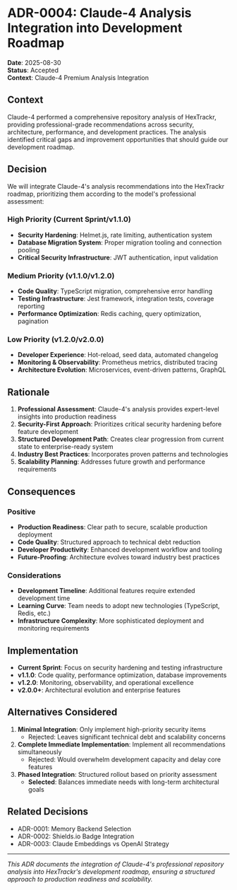 # ADR-0004: Claude-4 Analysis Integration into Development Roadmap

**Date**: 2025-08-30  
**Status**: Accepted  
**Context**: Claude-4 Premium Analysis Integration  

## Context

Claude-4 performed a comprehensive repository analysis of HexTrackr, providing professional-grade recommendations across security, architecture, performance, and development practices. The analysis identified critical gaps and improvement opportunities that should guide our development roadmap.

## Decision

We will integrate Claude-4's analysis recommendations into the HexTrackr roadmap, prioritizing them according to the model's professional assessment:

### High Priority (Current Sprint/v1.1.0)

- **Security Hardening**: Helmet.js, rate limiting, authentication system
- **Database Migration System**: Proper migration tooling and connection pooling
- **Critical Security Infrastructure**: JWT authentication, input validation

### Medium Priority (v1.1.0/v1.2.0)

- **Code Quality**: TypeScript migration, comprehensive error handling
- **Testing Infrastructure**: Jest framework, integration tests, coverage reporting
- **Performance Optimization**: Redis caching, query optimization, pagination

### Low Priority (v1.2.0/v2.0.0)

- **Developer Experience**: Hot-reload, seed data, automated changelog
- **Monitoring & Observability**: Prometheus metrics, distributed tracing
- **Architecture Evolution**: Microservices, event-driven patterns, GraphQL

## Rationale

1. **Professional Assessment**: Claude-4's analysis provides expert-level insights into production readiness
2. **Security-First Approach**: Prioritizes critical security hardening before feature development
3. **Structured Development Path**: Creates clear progression from current state to enterprise-ready system
4. **Industry Best Practices**: Incorporates proven patterns and technologies
5. **Scalability Planning**: Addresses future growth and performance requirements

## Consequences

### Positive

- **Production Readiness**: Clear path to secure, scalable production deployment
- **Code Quality**: Structured approach to technical debt reduction
- **Developer Productivity**: Enhanced development workflow and tooling
- **Future-Proofing**: Architecture evolves toward industry best practices

### Considerations

- **Development Timeline**: Additional features require extended development time
- **Learning Curve**: Team needs to adopt new technologies (TypeScript, Redis, etc.)
- **Infrastructure Complexity**: More sophisticated deployment and monitoring requirements

## Implementation

- **Current Sprint**: Focus on security hardening and testing infrastructure
- **v1.1.0**: Code quality, performance optimization, database improvements  
- **v1.2.0**: Monitoring, observability, and operational excellence
- **v2.0.0+**: Architectural evolution and enterprise features

## Alternatives Considered

1. **Minimal Integration**: Only implement high-priority security items
   - Rejected: Leaves significant technical debt and scalability concerns
1. **Complete Immediate Implementation**: Implement all recommendations simultaneously
   - Rejected: Would overwhelm development capacity and delay core features
1. **Phased Integration**: Structured rollout based on priority assessment
   - **Selected**: Balances immediate needs with long-term architectural goals

## Related Decisions

- ADR-0001: Memory Backend Selection
- ADR-0002: Shields.io Badge Integration  
- ADR-0003: Claude Embeddings vs OpenAI Strategy

---

*This ADR documents the integration of Claude-4's professional repository analysis into HexTrackr's development roadmap, ensuring a structured approach to production readiness and scalability.*
